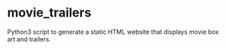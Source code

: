 # movie_trailers
Python3 script to generate a static HTML website that displays movie box art and trailers.
